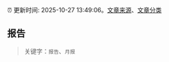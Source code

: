 :alarm_clock: 更新时间: 2025-10-27 13:49:06。[文章来源](/README.md)、[文章分类](/TAGS.md)

## 报告


> 关键字：`报告`、`月报`



